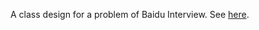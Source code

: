 A class design for a problem of Baidu Interview.
See [here](https://guyueshui.github.io/2019/04/02/%E5%88%9D%E5%B0%9D-C-%E7%B1%BB%E8%AE%BE%E8%AE%A1/).
